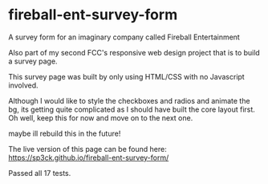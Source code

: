 # fireball-ent-survey-form
A survey form for an imaginary company called Fireball Entertainment

Also part of my second FCC's responsive web design project that is to build a survey page.

This survey page was built by only using HTML/CSS with no Javascript involved.

Although I would like to style the checkboxes and radios and animate the bg, its getting quite complicated as I should have built the core layout first. Oh well, keep this for now and move on to the next one.

maybe ill rebuild this in the future!

The live version of this page can be found here: https://sp3ck.github.io/fireball-ent-survey-form/

Passed all 17 tests.
